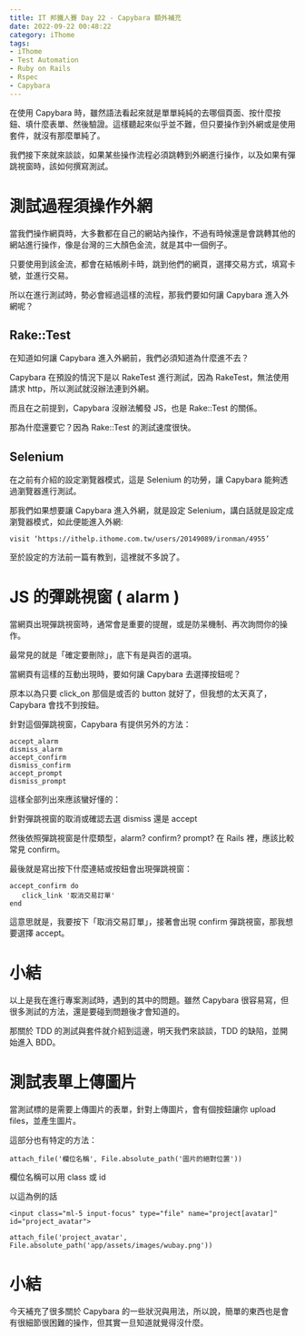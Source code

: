 ```yaml
---
title: IT 邦鐵人賽 Day 22 - Capybara 額外補充
date: 2022-09-22 00:48:22
category: iThome
tags: 
- iThome
- Test Automation
- Ruby on Rails
- Rspec
- Capybara
---
```

在使用 Capybara 時，雖然語法看起來就是單單純純的去哪個頁面、按什麼按鈕、填什麼表單、然後驗證。這樣聽起來似乎並不難，但只要操作到外網或是使用套件，就沒有那麼單純了。

<!--more-->

我們接下來就來談談，如果某些操作流程必須跳轉到外網進行操作，以及如果有彈跳視窗時，該如何撰寫測試。

# 測試過程須操作外網

當我們操作網頁時，大多數都在自己的網站內操作，不過有時候還是會跳轉其他的網站進行操作，像是台灣的三大顏色金流，就是其中一個例子。

只要使用到該金流，都會在結帳刷卡時，跳到他們的網頁，選擇交易方式，填寫卡號，並進行交易。

所以在進行測試時，勢必會經過這樣的流程，那我們要如何讓 Capybara 進入外網呢？

## Rake::Test

在知道如何讓 Capybara 進入外網前，我們必須知道為什麼進不去？

Capybara 在預設的情況下是以 RakeTest 進行測試，因為 RakeTest，無法使用請求 http，所以測試就沒辦法連到外網。

而且在之前提到，Capybara 沒辦法觸發 JS，也是 Rake::Test 的關係。

那為什麼還要它？因為 Rake::Test 的測試速度很快。

## Selenium

在之前有介紹的設定瀏覽器模式，這是 Selenium 的功勞，讓 Capybara 能夠透過瀏覽器進行測試。

那我們如果想要讓 Capybara 進入外網，就是設定 Selenium，講白話就是設定成瀏覽器模式，如此便能進入外網:

```
visit ‘https://ithelp.ithome.com.tw/users/20149089/ironman/4955’
```

至於設定的方法前一篇有教到，這裡就不多說了。

# JS 的彈跳視窗 ( alarm )

當網頁出現彈跳視窗時，通常會是重要的提醒，或是防呆機制、再次詢問你的操作。

最常見的就是「確定要刪除」，底下有是與否的選項。

當網頁有這樣的互動出現時，要如何讓 Capybara 去選擇按鈕呢？

原本以為只要 click_on 那個是或否的 button 就好了，但我想的太天真了，Capybara 會找不到按鈕。

針對這個彈跳視窗，Capybara 有提供另外的方法：

```
accept_alarm
dismiss_alarm
accept_confirm
dismiss_confirm
accept_prompt
dismiss_prompt
```

這樣全部列出來應該蠻好懂的：

針對彈跳視窗的取消或確認去選 dismiss 還是 accept

然後依照彈跳視窗是什麼類型，alarm? confirm? prompt? 在 Rails 裡，應該比較常見 confirm。

最後就是寫出按下什麼連結或按鈕會出現彈跳視窗：

```
accept_confirm do
   click_link '取消交易訂單'
end
```

這意思就是，我要按下「取消交易訂單」，接著會出現 confirm 彈跳視窗，那我想要選擇  accept。

# 小結

以上是我在進行專案測試時，遇到的其中的問題。雖然 Capybara 很容易寫，但很多測試的方法，還是要碰到問題後才會知道的。

那關於 TDD 的測試與套件就介紹到這邊，明天我們來談談，TDD 的缺陷，並開始進入 BDD。

# 測試表單上傳圖片

當測試標的是需要上傳圖片的表單，針對上傳圖片，會有個按鈕讓你 upload files，並產生圖片。

這部分也有特定的方法：

```
attach_file('欄位名稱', File.absolute_path('圖片的絕對位置'))
```

欄位名稱可以用 class 或 id
 
以這為例的話
```
<input class="ml-5 input-focus" type="file" name="project[avatar]" id="project_avatar">
```

```
attach_file('project_avatar', File.absolute_path('app/assets/images/wubay.png'))
```

# 小結
今天補充了很多關於 Capybara 的一些狀況與用法，所以說，簡單的東西也是會有很細節很困難的操作，但其實一旦知道就覺得沒什麼。